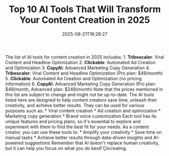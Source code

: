 ﻿---
title: "Top 10 AI Tools That Will Transform Your Content Creation in 2025"
date: "2025-08-21T16:28:27"
category: "Markets"
summary: ""
slug: "top 10 ai tools that will transform your content creation in"
source_urls:
  - "https://techncruncher.blogspot.com/2025/01/top-10-ai-tools-that-will-transform.html"
seo:
  title: "Top 10 AI Tools That Will Transform Your Content Creation in 2025 | Hash n Hedge"
  description: ""
  keywords: ["news", "markets", "brief"]
---
The list of AI tools for content creation in 2025 includes:  1. **Tribescaler**: Viral Content and Headline Optimization 2. **Clickable**: Automated Ad Creation and Optimization 3. **CopyAI**: Advanced Marketing Copy Generation 4. **Tribescaler**: Viral Content and Headline Optimization (Pro plan: $49/month) 5. **Clickable**: Automated Ad Creation and Optimization (no pricing information) 6. **CopyAI**: Advanced Marketing Copy Generation (Pro plan: $49/month, Advanced plan: $249/month)  Note that the prices mentioned in this list are subject to change and might not be up-to-date.  The AI tools listed here are designed to help content creators save time, unleash their creativity, and achieve better results. They can be used for various purposes such as:  * Viral content creation * Ad creation and optimization * Marketing copy generation * Brand voice customization  Each tool has its unique features and pricing plans, so it's essential to explore and experiment with them to find the best fit for your needs.  As a content creator, you can use these tools to:  * Amplify your creativity * Save time on manual tasks * Achieve better results through data-driven insights and AI-powered suggestions  Remember that AI doesn't replace human creativity, but it can help you focus on what you do bestΓÇöcreating. 
